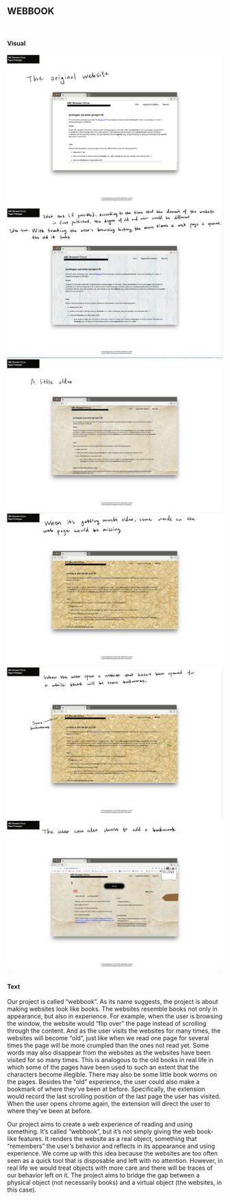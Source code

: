 ## WEBBOOK
</br>

#### Visual
![prototype1](prototype1.png)
![prototype2](prototype2.png)
![prototype3](prototype3.png)
![prototype4](prototype4.png)
![prototype5](prototype5.png)
![prototype6](prototype6.png)

#### Text
Our project is called “webbook”. As its name suggests, the project is about making websites look like books. The websites resemble books not only in appearance, but also in experience. For example, when the user is browsing the window, the website would “flip over” the page instead of scrolling through the content. And as the user visits the websites for many times, the websites will become “old”, just like when we read one page for several times the page will be more crumpled than the ones not read yet. Some words may also disappear from the websites as the websites have been visited for so many times. This is analogous to the old books in real life in which some of the pages have been used to such an extent that the characters become illegible. There may also be some little book worms on the pages. Besides the “old” experience, the user could also make a bookmark of where they’ve been at before. Specifically, the extension would record the last scrolling position of the last page the user has visited. When the user opens chrome again, the extension will direct the user to where they’ve been at before.

Our project aims to create a web experience of reading and using something. It’s called “webbook”, but it’s not simply giving the web book-like features. It renders the website as a real object, something that “remembers” the user’s behavior and reflects in its appearance and using experience. We come up with this idea because the websites are too often seen as a quick tool that is disposable and left with no attention. However, in real life we would treat objects with more care and there will be traces of our behavior left on it. The project aims to bridge the gap between a physical object (not necessarily books) and a virtual object (the websites, in this case).
